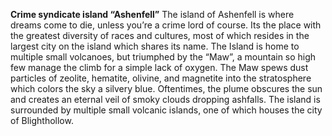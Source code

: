 **Crime syndicate island “Ashenfell”** 
The island of Ashenfell is where dreams come to die, unless you’re a crime lord of course. Its the place with the greatest diversity of races and cultures, most of which resides in the largest city on the island which shares its name. The Island is home to multiple small volcanoes, but triumphed by the “Maw”, a mountain so high few manage the climb for a simple lack of oxygen. The Maw spews dust particles of zeolite, hematite, olivine, and magnetite into the stratosphere which colors the sky a silvery blue. Oftentimes, the plume obscures the sun and creates an eternal veil of smoky clouds dropping ashfalls. The island is surrounded by multiple small volcanic islands, one of which houses the city of Blighthollow.